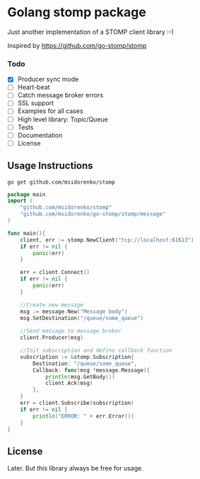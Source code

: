 # Golang stomp package

Just another implementation of a STOMP client library :-)

Inspired by https://github.com/go-stomp/stomp 

### Todo
- [x] Producer sync mode
- [ ] Heart-beat  
- [ ] Catch message broker errors
- [ ] SSL support
- [ ] Examples for all cases
- [ ] High level library: Topic/Queue  
- [ ] Tests
- [ ] Documentation
- [ ] License

## Usage Instructions

```
go get github.com/msidorenko/stomp
```

```go
package main
import (
	"github.com/msidorenko/stomp"
	"github.com/msidorenko/go-stomp/stomp/message"
)

func main(){
    client, err := stomp.NewClient("tcp://localhost:61613")
    if err != nil {
    	panic(err)
    }

    err = client.Connect()
    if err != nil {
        panic(err)
    }

    //Create new message
    msg := message.New("Message body")
    msg.SetDestination("/queue/some_queue")
    
    //Send message to message broker
    client.Producer(msg)

    //Init subscription and define callback function
    subscription := &stomp.Subscription{
        Destination: "/queue/some_queue",
        Callback: func(msg *message.Message){
            println(msg.GetBody())
            client.Ack(msg)
        },
    }
    err = client.Subscribe(subscription)
    if err != nil {
        println("ERROR: " + err.Error())
    }
}
```

## License
Later. But this library always be free for usage.
